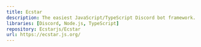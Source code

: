 ```yaml
---
title: Ecstar
description: The easiest JavaScript/TypeScript Discord bot framework.
libraries: [Discord, Node.js, TypeScript]
repository: Ecstarjs/Ecstar
url: https://ecstar.js.org/
---
```

